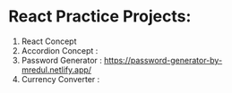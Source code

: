 # React Practice Projects:

1. React Concept
2. Accordion Concept :
3. Password Generator : https://password-generator-by-mredul.netlify.app/
4. Currency Converter :

 
